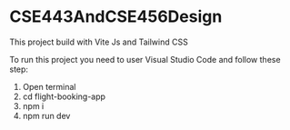 # CSE443AndCSE456Design

This project build with Vite Js and Tailwind CSS

To run this project you need to user Visual Studio Code and follow these step:

1. Open terminal
2. cd flight-booking-app
3. npm i
4. npm run dev
